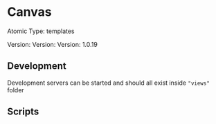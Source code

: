 # Canvas

Atomic Type: templates

Version: Version: Version: 1.0.19






## Development

Development servers can be started and should all exist inside `"views"` folder

## Scripts
